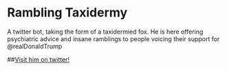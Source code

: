 Rambling Taxidermy
=======

A twitter bot, taking the form of a taxidermied fox.  He is here offering psychiatric advice and  insane ramblings to people voicing their support for @realDonaldTrump

##[Visit him on twitter!](https://twitter.com/TaxidermyRamble/with_replies)
